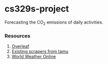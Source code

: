 # cs329s-project

Forecasting the CO<sub>2</sub> emissions of daily activities.

### Resources

1. [Overleaf](https://www.overleaf.com/project/61e08b364ca87fbbf9d59f3a)
2. [Existing scrapers from tamu](https://github.com/tamu-engineering-research/COVID-EMDA/tree/master/parser)
3. [World Weather Online](https://www.worldweatheronline.com/developer/)
